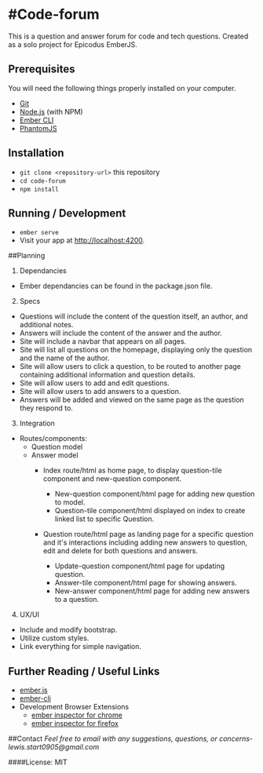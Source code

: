 #Code-forum
===========

This is a question and answer forum for code and tech questions. Created as a solo project for Epicodus EmberJS.

## Prerequisites

You will need the following things properly installed on your computer.

* [Git](https://git-scm.com/)
* [Node.js](https://nodejs.org/) (with NPM)
* [Ember CLI](https://ember-cli.com/)
* [PhantomJS](http://phantomjs.org/)

## Installation

* `git clone <repository-url>` this repository
* `cd code-forum`
* `npm install`

## Running / Development

* `ember serve`
* Visit your app at [http://localhost:4200](http://localhost:4200).

##Planning
 1. Dependancies

* Ember dependancies can be found in the package.json file.

2. Specs

* Questions will include the content of the question itself, an author, and additional notes.
* Answers will include the content of the answer and the author.
* Site will include a navbar that appears on all pages.
* Site will list all questions on the homepage, displaying only the question and the name of the author.
* Site will allow users to click a question, to be routed to another page containing additional information and question details.
* Site will allow users to add and edit questions.
* Site will allow users to add answers to a question.
* Answers will be added and viewed on the same page as the question they respond to.

3. Integration

* Routes/components:
  * Question model
  * Answer model
    * Index route/html as home page, to display question-tile component and new-question component.
      * New-question component/html page for adding new question to model.
      * Question-tile component/html displayed on index to create linked list to specific Question.

    * Question route/html page as landing page for a specific question and it's interactions including adding new answers to question, edit and delete for both questions and answers.
      * Update-question component/html page for updating question.
      * Answer-tile component/html page for showing answers.
      * New-answer component/html page for adding new answers to a question.

4. UX/UI
  * Include and modify bootstrap.
  * Utilize custom styles.
  * Link everything for simple navigation.

## Further Reading / Useful Links

* [ember.js](http://emberjs.com/)
* [ember-cli](https://ember-cli.com/)
* Development Browser Extensions
  * [ember inspector for chrome](https://chrome.google.com/webstore/detail/ember-inspector/bmdblncegkenkacieihfhpjfppoconhi)
  * [ember inspector for firefox](https://addons.mozilla.org/en-US/firefox/addon/ember-inspector/)

##Contact
  _Feel free to email with any suggestions, questions, or concerns- lewis.start0905@gmail.com_

####License: MIT
